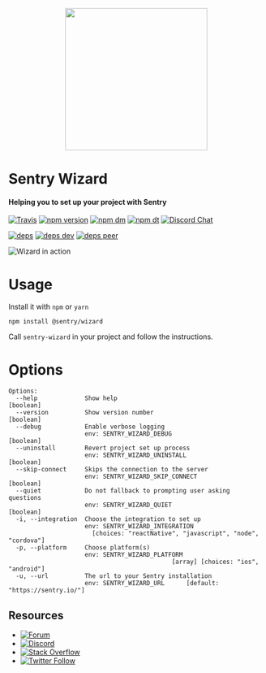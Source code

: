 <p align="center">
    <a href="https://sentry.io" target="_blank" align="center">
        <img src="https://sentry-brand.storage.googleapis.com/sentry-logo-black.png" width="280">
    </a>
<br/>
    <h1>Sentry Wizard</h1>
    <h4>Helping you to set up your project with Sentry</h4>
</p>

[![Travis](https://img.shields.io/travis/getsentry/sentry-wizard.svg?maxAge=2592000)](https://travis-ci.org/getsentry/sentry-wizard)
[![npm version](https://img.shields.io/npm/v/@sentry/wizard.svg)](https://www.npmjs.com/package/@sentry/wizard)
[![npm dm](https://img.shields.io/npm/dm/@sentry/wizard.svg)](https://www.npmjs.com/package/@sentry/wizard)
[![npm dt](https://img.shields.io/npm/dt/@sentry/wizard.svg)](https://www.npmjs.com/package/@sentry/wizard)
[![Discord Chat](https://img.shields.io/discord/621778831602221064.svg)](https://discord.gg/Ww9hbqr)  

[![deps](https://david-dm.org/getsentry/sentry-wizard/status.svg)](https://david-dm.org/getsentry/sentry-wizard?view=list)
[![deps dev](https://david-dm.org/getsentry/sentry-wizard/dev-status.svg)](https://david-dm.org/getsentry/sentry-wizard?type=dev&view=list)
[![deps peer](https://david-dm.org/getsentry/sentry-wizard/peer-status.svg)](https://david-dm.org/getsentry/sentry-wizard?type=peer&view=list)


![Wizard in action](https://github.com/getsentry/sentry-wizard/raw/master/assets/wizard.mov.gif)


# Usage

Install it with `npm` or `yarn`

```
npm install @sentry/wizard
```

Call `sentry-wizard` in your project and follow the instructions.

# Options
```
Options:
  --help             Show help                                         [boolean]
  --version          Show version number                               [boolean]
  --debug            Enable verbose logging
                     env: SENTRY_WIZARD_DEBUG                          [boolean]
  --uninstall        Revert project set up process
                     env: SENTRY_WIZARD_UNINSTALL                      [boolean]
  --skip-connect     Skips the connection to the server
                     env: SENTRY_WIZARD_SKIP_CONNECT                   [boolean]
  --quiet            Do not fallback to prompting user asking questions
                     env: SENTRY_WIZARD_QUIET                          [boolean]
  -i, --integration  Choose the integration to set up
                     env: SENTRY_WIZARD_INTEGRATION
                       [choices: "reactNative", "javascript", "node", "cordova"]
  -p, --platform     Choose platform(s)
                     env: SENTRY_WIZARD_PLATFORM
                                             [array] [choices: "ios", "android"]
  -u, --url          The url to your Sentry installation
                     env: SENTRY_WIZARD_URL      [default: "https://sentry.io/"]
```

## Resources

* [![Forum](https://img.shields.io/badge/forum-sentry-green.svg)](https://forum.sentry.io/c/sdks)
* [![Discord](https://img.shields.io/discord/621778831602221064)](https://discord.gg/Ww9hbqr)
* [![Stack Overflow](https://img.shields.io/badge/stack%20overflow-sentry-green.svg)](http://stackoverflow.com/questions/tagged/sentry)
* [![Twitter Follow](https://img.shields.io/twitter/follow/getsentry?label=getsentry&style=social)](https://twitter.com/intent/follow?screen_name=getsentry)
